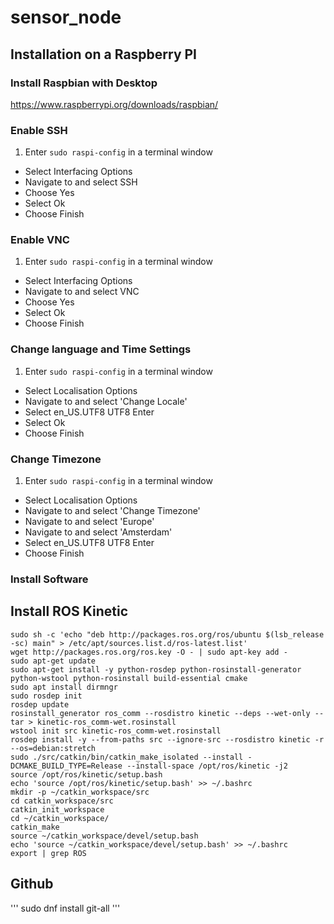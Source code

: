 # sensor_node

## Installation on a Raspberry PI

### Install Raspbian with Desktop
<https://www.raspberrypi.org/downloads/raspbian/>

### Enable SSH

1. Enter `sudo raspi-config` in a terminal window
* Select Interfacing Options
* Navigate to and select SSH
* Choose Yes
* Select Ok
* Choose Finish

### Enable VNC

1. Enter `sudo raspi-config` in a terminal window
* Select Interfacing Options
* Navigate to and select VNC
* Choose Yes
* Select Ok
* Choose Finish

### Change language and Time Settings

1. Enter `sudo raspi-config` in a terminal window
* Select Localisation Options
* Navigate to and select 'Change Locale'
* Select en_US.UTF8 UTF8 Enter
* Select Ok
* Choose Finish

### Change Timezone

1. Enter `sudo raspi-config` in a terminal window
* Select Localisation Options
* Navigate to and select 'Change Timezone'
* Navigate to and select 'Europe'
* Navigate to and select 'Amsterdam'
* Select en_US.UTF8 UTF8 Enter
* Choose Finish

### Install Software

## Install ROS Kinetic
```
sudo sh -c 'echo "deb http://packages.ros.org/ros/ubuntu $(lsb_release -sc) main" > /etc/apt/sources.list.d/ros-latest.list'
wget http://packages.ros.org/ros.key -O - | sudo apt-key add -
sudo apt-get update
sudo apt-get install -y python-rosdep python-rosinstall-generator python-wstool python-rosinstall build-essential cmake
sudo apt install dirmngr
sudo rosdep init
rosdep update
rosinstall_generator ros_comm --rosdistro kinetic --deps --wet-only --tar > kinetic-ros_comm-wet.rosinstall
wstool init src kinetic-ros_comm-wet.rosinstall
rosdep install -y --from-paths src --ignore-src --rosdistro kinetic -r --os=debian:stretch
sudo ./src/catkin/bin/catkin_make_isolated --install -DCMAKE_BUILD_TYPE=Release --install-space /opt/ros/kinetic -j2
source /opt/ros/kinetic/setup.bash
echo 'source /opt/ros/kinetic/setup.bash' >> ~/.bashrc
mkdir -p ~/catkin_workspace/src
cd catkin_workspace/src
catkin_init_workspace
cd ~/catkin_workspace/
catkin_make
source ~/catkin_workspace/devel/setup.bash
echo 'source ~/catkin_workspace/devel/setup.bash' >> ~/.bashrc
export | grep ROS
```

## Github
'''
sudo dnf install git-all
'''

